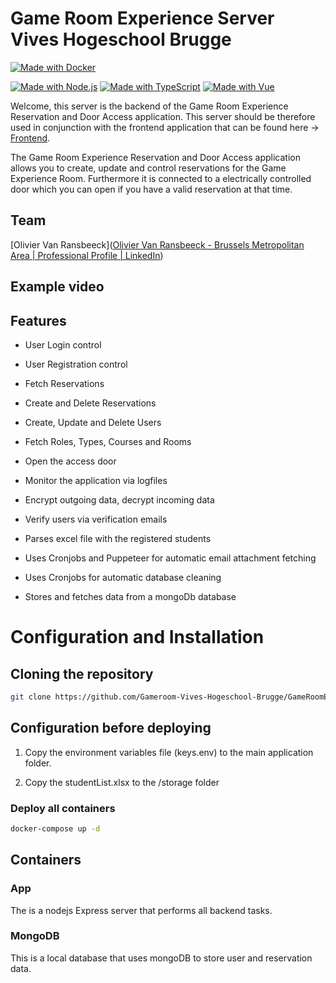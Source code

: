 # Game Room Experience Server Vives Hogeschool Brugge

[![Made with Docker](https://img.shields.io/badge/Made_with-Docker-blue?logo=docker&logoColor=white)](https://www.docker.com/ "Go to Docker homepage")

[![Made with Node.js](https://img.shields.io/badge/Node.js->=12-blue?logo=node.js&logoColor=white)](https://nodejs.org "Go to Node.js homepage")
[![Made with TypeScript](https://img.shields.io/badge/TypeScript-4-blue?logo=typescript&logoColor=white)](https://typescriptlang.org "Go to TypeScript homepage")
[![Made with Vue](https://img.shields.io/badge/Vue-3-blue?logo=vue.js&logoColor=white)](https://v3.vuejs.org "Go to Vue homepage")



Welcome, this server is the backend of the Game Room Experience Reservation and Door Access application. This server should be therefore used in conjunction with the frontend application that can be found here -> [Frontend](https://github.com/Gameroom-Vives-Hogeschool-Brugge/GameroomExperienceApp-VHB). 

The Game Room Experience Reservation and Door Access application allows you to create, update and control reservations for the Game Experience Room. Furthermore it is connected to a electrically controlled door which you can open if you have a valid reservation at that time.

## Team

[Olivier Van Ransbeeck]([Olivier Van Ransbeeck - Brussels Metropolitan Area | Professional Profile | LinkedIn](https://www.linkedin.com/in/oliviervanransbeeck/))



## Example video



## Features

- User Login control

- User Registration control

- Fetch Reservations

- Create and Delete Reservations

- Create, Update and Delete Users

- Fetch Roles, Types, Courses and Rooms

- Open the access door

- Monitor the application via logfiles

- Encrypt outgoing data, decrypt incoming data

- Verify users via verification emails

- Parses excel file with the registered students

- Uses Cronjobs and Puppeteer for automatic email attachment fetching

- Uses Cronjobs for automatic database cleaning

- Stores and fetches data from a mongoDb database



# Configuration and Installation

## Cloning the repository

```bash
git clone https://github.com/Gameroom-Vives-Hogeschool-Brugge/GameRoomExperienceServer-VHB.git
```

## Configuration before deploying

1. Copy the environment variables file (keys.env) to the main application folder.

2. Copy the studentList.xlsx to the /storage folder

### Deploy all containers

```bash
docker-compose up -d
```

## Containers

### App

The is a nodejs Express server that performs all backend tasks.

### MongoDB

This is a local database that uses mongoDB to store user and reservation data.
